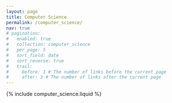 ```yaml
---
layout: page
title: Computer Science
permalink: /computer_science/
nav: true
# pagination:
#   enabled: true
#   collection: computer_science
#   per_page: 5
#   sort_field: date
#   sort_reverse: true
#   trail:
#     before: 1 # The number of links before the current page
#     after: 3 # The number of links after the current page
---
```


{% include computer_science.liquid %}